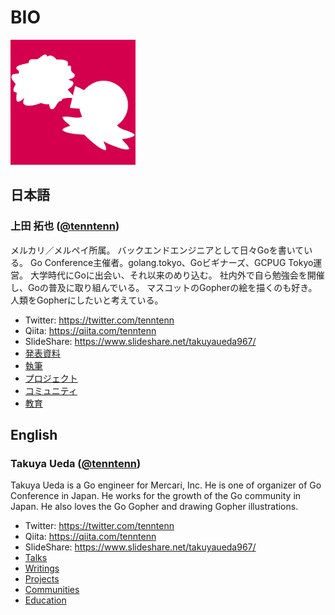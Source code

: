 # BIO

<img src="./logo.png" width="200px">

## 日本語

### 上田 拓也 ([@tenntenn](https://twitter.com/tenntenn))

メルカリ／メルペイ所属。
バックエンドエンジニアとして日々Goを書いている。
Go Conference主催者。golang.tokyo、Goビギナーズ、GCPUG Tokyo運営。
大学時代にGoに出会い、それ以来のめり込む。
社内外で自ら勉強会を開催し、Goの普及に取り組んでいる。
マスコットのGopherの絵を描くのも好き。人類をGopherにしたいと考えている。

* Twitter: https://twitter.com/tenntenn
* Qiita: https://qiita.com/tenntenn
* SlideShare: https://www.slideshare.net/takuyaueda967/
* [発表資料](talks.md)
* [執筆](writing.md)
* [プロジェクト](project.md)
* [コミュニティ](community.md)
* [教育](education.md)

## English

### Takuya Ueda ([@tenntenn](https://twitter.com/tenntenn))

Takuya Ueda is a Go engineer for Mercari, Inc.
He is one of organizer of Go Conference in Japan.
He works for the growth of the Go community in Japan.
He also loves the Go Gopher and drawing Gopher illustrations.

* Twitter: https://twitter.com/tenntenn
* Qiita: https://qiita.com/tenntenn
* SlideShare: https://www.slideshare.net/takuyaueda967/
* [Talks](talks.md)
* [Writings](writing.md)
* [Projects](project.md)
* [Communities](community.md)
* [Education](education.md)
